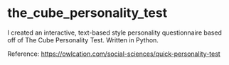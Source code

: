 # the_cube_personality_test
I created an interactive, text-based style personality questionnaire based off of The Cube Personality Test. Written in Python.

Reference:
https://owlcation.com/social-sciences/quick-personality-test
